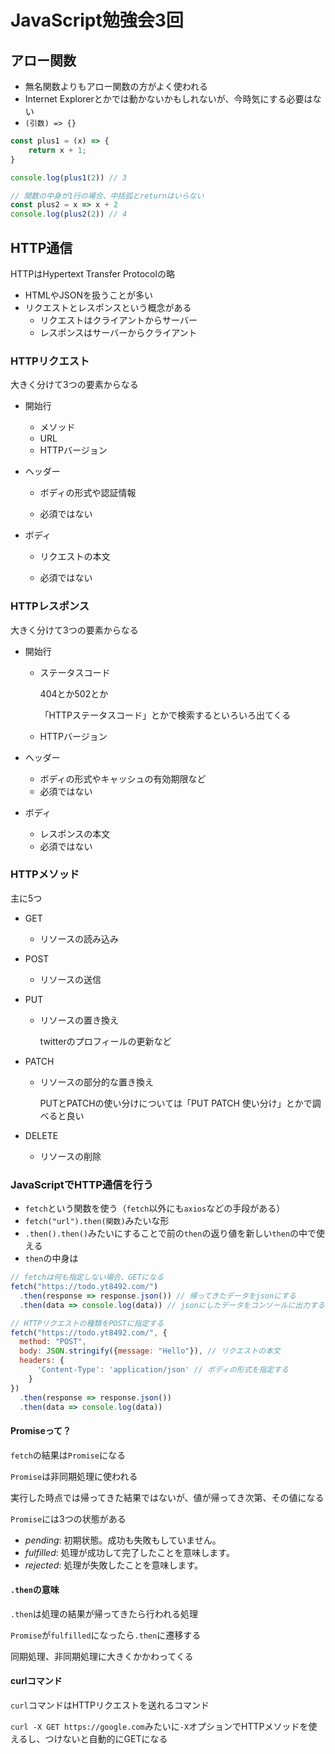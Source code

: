 # JavaScript勉強会3回



## アロー関数

- 無名関数よりもアロー関数の方がよく使われる
- Internet Explorerとかでは動かないかもしれないが、今時気にする必要はない
- `(引数) => {}`

```js
const plus1 = (x) => {
    return x + 1;
}

console.log(plus1(2)) // 3

// 関数の中身が1行の場合、中括弧とreturnはいらない
const plus2 = x => x + 2
console.log(plus2(2)) // 4
```



## HTTP通信

HTTPはHypertext Transfer Protocolの略

- HTMLやJSONを扱うことが多い
- リクエストとレスポンスという概念がある
  - リクエストはクライアントからサーバー
  - レスポンスはサーバーからクライアント



### HTTPリクエスト

大きく分けて3つの要素からなる

- 開始行

  - メソッド
  - URL
  - HTTPバージョン

- ヘッダー

  - ボディの形式や認証情報

  - 必須ではない

- ボディ

  - リクエストの本文

  - 必須ではない



### HTTPレスポンス

大きく分けて3つの要素からなる

- 開始行

  - ステータスコード

    404とか502とか

    「HTTPステータスコード」とかで検索するといろいろ出てくる

  - HTTPバージョン

- ヘッダー

  - ボディの形式やキャッシュの有効期限など
  - 必須ではない

- ボディ

  - レスポンスの本文
  - 必須ではない



### HTTPメソッド

主に5つ

- GET

  - リソースの読み込み

- POST

  - リソースの送信

- PUT

  - リソースの置き換え

    twitterのプロフィールの更新など

- PATCH

  - リソースの部分的な置き換え

    PUTとPATCHの使い分けについては「PUT PATCH 使い分け」とかで調べると良い

- DELETE

  - リソースの削除



### JavaScriptでHTTP通信を行う

- `fetch`という関数を使う（`fetch`以外にも`axios`などの手段がある）
- `fetch("url").then(関数)`みたいな形
- `.then().then()`みたいにすることで前の`then`の返り値を新しい`then`の中で使える
- `then`の中身は

```js
// fetchは何も指定しない場合、GETになる
fetch("https://todo.yt8492.com/")
  .then(response => response.json()) // 帰ってきたデータをjsonにする
  .then(data => console.log(data)) // jsonにしたデータをコンソールに出力する

// HTTPリクエストの種類をPOSTに指定する
fetch("https://todo.yt8492.com/", {
  method: "POST",
  body: JSON.stringify({message: "Hello"}), // リクエストの本文
  headers: {
      'Content-Type': 'application/json' // ボディの形式を指定する
    }
})
  .then(response => response.json())
  .then(data => console.log(data))
```



#### Promiseって？

`fetch`の結果は`Promise`になる

`Promise`は非同期処理に使われる

実行した時点では帰ってきた結果ではないが、値が帰ってき次第、その値になる

`Promise`には3つの状態がある

- *pending*: 初期状態。成功も失敗もしていません。
- *fulfilled*: 処理が成功して完了したことを意味します。
- *rejected*: 処理が失敗したことを意味します。



#### `.then`の意味

`.then`は処理の結果が帰ってきたら行われる処理

`Promise`が`fulfilled`になったら`.then`に遷移する

同期処理、非同期処理に大きくかかわってくる



#### curlコマンド

`curl`コマンドはHTTPリクエストを送れるコマンド

`curl -X GET https://google.com`みたいに`-X`オプションでHTTPメソッドを使えるし、つけないと自動的にGETになる



